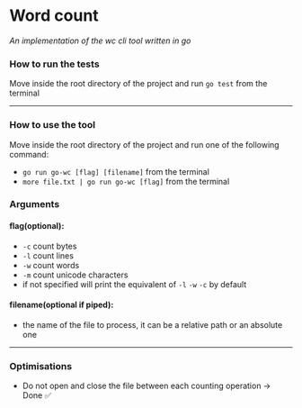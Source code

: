 Word count
==============

*An implementation of the wc cli tool written in go*

### How to run the tests

Move inside the root directory of the project and run `go test` from the terminal

---

### How to use the tool

Move inside the root directory of the project and run one of the following command:
* `go run go-wc [flag] [filename]` from the terminal
* `more file.txt | go run go-wc [flag]` from the terminal

### Arguments

#### flag(optional):

* `-c` count bytes
* `-l` count lines
* `-w` count words
* `-m` count unicode characters
* if not specified will print the equivalent of `-l` `-w` `-c` by default

#### filename(optional if piped):

* the name of the file to process, it can be a relative path or an absolute one

---

### Optimisations
* Do not open and close the file between each counting operation -> Done ✅
